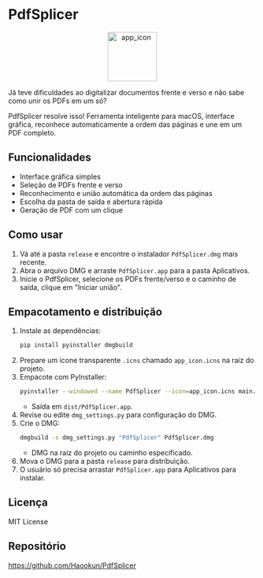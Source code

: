 # PdfSplicer

<div align="center">
  <img width="100" height="100" alt="app_icon" src="https://github.com/user-attachments/assets/a3f9089a-cf94-43be-b485-f682a43492c6" />
</div>

Já teve dificuldades ao digitalizar documentos frente e verso e não sabe como unir os PDFs em um só?

PdfSplicer resolve isso! Ferramenta inteligente para macOS, interface gráfica, reconhece automaticamente a ordem das páginas e une em um PDF completo.

## Funcionalidades
- Interface gráfica simples
- Seleção de PDFs frente e verso
- Reconhecimento e união automática da ordem das páginas
- Escolha da pasta de saída e abertura rápida
- Geração de PDF com um clique

## Como usar
1. Vá até a pasta `release` e encontre o instalador `PdfSplicer.dmg` mais recente.
2. Abra o arquivo DMG e arraste `PdfSplicer.app` para a pasta Aplicativos.
3. Inicie o PdfSplicer, selecione os PDFs frente/verso e o caminho de saída, clique em "Iniciar união".

## Empacotamento e distribuição
1. Instale as dependências:
   ```bash
   pip install pyinstaller dmgbuild
   ```
2. Prepare um ícone transparente `.icns` chamado `app_icon.icns` na raiz do projeto.
3. Empacote com PyInstaller:
   ```bash
   pyinstaller --windowed --name PdfSplicer --icon=app_icon.icns main.py
   ```
   - Saída em `dist/PdfSplicer.app`.
4. Revise ou edite `dmg_settings.py` para configuração do DMG.
5. Crie o DMG:
   ```bash
   dmgbuild -s dmg_settings.py "PdfSplicer" PdfSplicer.dmg
   ```
   - DMG na raiz do projeto ou caminho especificado.
6. Mova o DMG para a pasta `release` para distribuição.
7. O usuário só precisa arrastar `PdfSplicer.app` para Aplicativos para instalar.

## Licença
MIT License

## Repositório
https://github.com/Haookun/PdfSplicer

